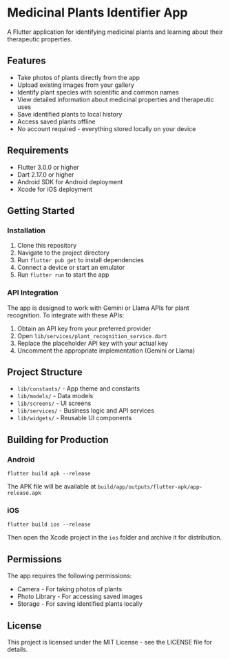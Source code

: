 # Medicinal Plants Identifier App

A Flutter application for identifying medicinal plants and learning about their therapeutic properties.

## Features

- Take photos of plants directly from the app
- Upload existing images from your gallery
- Identify plant species with scientific and common names
- View detailed information about medicinal properties and therapeutic uses
- Save identified plants to local history
- Access saved plants offline
- No account required - everything stored locally on your device

## Requirements

- Flutter 3.0.0 or higher
- Dart 2.17.0 or higher
- Android SDK for Android deployment
- Xcode for iOS deployment

## Getting Started

### Installation

1. Clone this repository
2. Navigate to the project directory
3. Run `flutter pub get` to install dependencies
4. Connect a device or start an emulator
5. Run `flutter run` to start the app

### API Integration

The app is designed to work with Gemini or Llama APIs for plant recognition. To integrate with these APIs:

1. Obtain an API key from your preferred provider
2. Open `lib/services/plant_recognition_service.dart`
3. Replace the placeholder API key with your actual key
4. Uncomment the appropriate implementation (Gemini or Llama)

## Project Structure

- `lib/constants/` - App theme and constants
- `lib/models/` - Data models
- `lib/screens/` - UI screens
- `lib/services/` - Business logic and API services
- `lib/widgets/` - Reusable UI components

## Building for Production

### Android

```
flutter build apk --release
```

The APK file will be available at `build/app/outputs/flutter-apk/app-release.apk`

### iOS

```
flutter build ios --release
```

Then open the Xcode project in the `ios` folder and archive it for distribution.

## Permissions

The app requires the following permissions:

- Camera - For taking photos of plants
- Photo Library - For accessing saved images
- Storage - For saving identified plants locally

## License

This project is licensed under the MIT License - see the LICENSE file for details.
